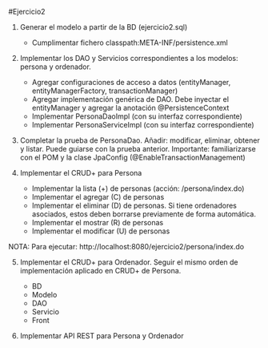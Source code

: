 #Ejercicio2

1. Generar el modelo a partir de la BD (ejercicio2.sql)
	- Cumplimentar fichero classpath:META-INF/persistence.xml

2. Implementar los DAO y Servicios correspondientes a los modelos: persona y ordenador.
	- Agregar configuraciones de acceso a datos (entityManager, entityManagerFactory, transactionManager)
	- Agregar implementación genérica de DAO. Debe inyectar el entityManager y agregar la anotación @PersistenceContext
	- Implementar PersonaDaoImpl (con su interfaz correspondiente)
	- Implementar PersonaServiceImpl (con su interfaz correspondiente)

3. Completar la prueba de PersonaDao. Añadir: modificar, eliminar, obtener y listar. Puede guiarse con la prueba anterior. Importante: familiarizarse con el POM y la clase JpaConfig (@EnableTransactionManagement)

4. Implementar el CRUD+ para Persona
	- Implementar la lista (+) de personas (acción: /persona/index.do)
	- Implementar el agregar (C) de personas
	- Implementar el eliminar (D) de personas. Si tiene ordenadores asociados, estos deben borrarse previamente de forma automática.
	- Implementar el mostrar (R) de personas
	- Implementar el modificar (U) de personas

NOTA: Para ejecutar: http://localhost:8080/ejercicio2/persona/index.do

5. Implementar el CRUD+ para Ordenador. Seguir el mismo orden de implementación aplicado en CRUD+ de Persona.
	- BD
	- Modelo
	- DAO
	- Servicio
	- Front

6. Implementar API REST para Persona y Ordenador
